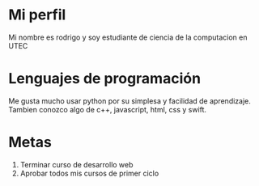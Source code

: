 # Mi perfil
Mi nombre es rodrigo y soy estudiante de ciencia de la computacion en UTEC
# Lenguajes de programación
Me gusta mucho usar python por su simplesa y facilidad de aprendizaje. Tambien conozco algo de c++, javascript, html, css y swift.
# Metas
1. Terminar curso de desarrollo web
2. Aprobar todos mis cursos de primer ciclo